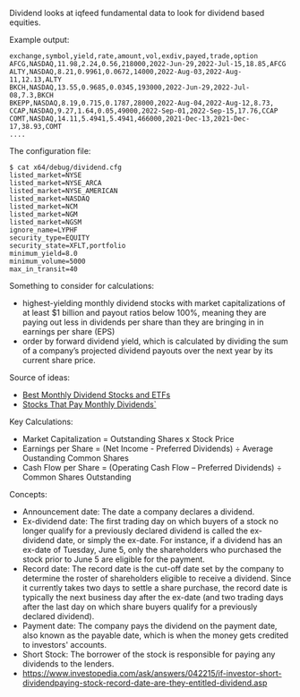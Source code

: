 Dividend looks at iqfeed fundamental data to look for dividend 
based equities.

Example output:

```
exchange,symbol,yield,rate,amount,vol,exdiv,payed,trade,option
AFCG,NASDAQ,11.98,2.24,0.56,218000,2022-Jun-29,2022-Jul-15,18.85,AFCG
ALTY,NASDAQ,8.21,0.9961,0.0672,14000,2022-Aug-03,2022-Aug-11,12.13,ALTY
BKCH,NASDAQ,13.55,0.9685,0.0345,193000,2022-Jun-29,2022-Jul-08,7.3,BKCH
BKEPP,NASDAQ,8.19,0.715,0.1787,28000,2022-Aug-04,2022-Aug-12,8.73,
CCAP,NASDAQ,9.27,1.64,0.05,49000,2022-Sep-01,2022-Sep-15,17.76,CCAP
COMT,NASDAQ,14.11,5.4941,5.4941,466000,2021-Dec-13,2021-Dec-17,38.93,COMT
....
```

The configuration file:

```
$ cat x64/debug/dividend.cfg
listed_market=NYSE
listed_market=NYSE_ARCA
listed_market=NYSE_AMERICAN
listed_market=NASDAQ
listed_market=NCM
listed_market=NGM
listed_market=NGSM
ignore_name=LYPHF
security_type=EQUITY
security_state=XFLT,portfolio
minimum_yield=8.0
minimum_volume=5000
max_in_transit=40
```

Something to consider for calculations:
* highest-yielding monthly dividend stocks with market capitalizations of at least $1 billion and payout ratios below 100%, meaning they are paying out less in dividends per share than they are bringing in in earnings per share (EPS)
* order by forward dividend yield, which is calculated by dividing the sum of a company’s projected dividend payouts over the next year by its current share price.

Source of ideas:
* [Best Monthly Dividend Stocks and ETFs](https://www.marketbeat.com/dividends/monthly-dividend-stocks/)
* [Stocks That Pay Monthly Dividends`](https://stockanalysis.com/list/monthly-dividend-stocks/)

Key Calculations:
* Market Capitalization = Outstanding Shares x Stock Price
* Earnings per Share = (Net Income - Preferred Dividends) ÷ Average Oustanding Common Shares
* Cash Flow per Share = (Operating Cash Flow – Preferred Dividends) ÷ Common Shares Outstanding

Concepts:
* Announcement date: The date a company declares a dividend.
* Ex-dividend date: The first trading day on which buyers of a stock no longer qualify for a previously declared dividend is called the ex-dividend date, or simply the ex-date. For instance, if a dividend has an ex-date of Tuesday, June 5, only the shareholders who purchased the stock prior to June 5 are eligible for the payment.
* Record date: The record date is the cut-off date set by the company to determine the roster of shareholders eligible to receive a dividend. Since it currently takes two days to settle a share purchase, the record date is typically the next business day after the ex-date (and two trading days after the last day on which share buyers qualify for a previously declared dividend).
* Payment date: The company pays the dividend on the payment date, also known as the payable date, which is when the money gets credited to investors' accounts.
* Short Stock: The borrower of the stock is responsible for paying any dividends to the lenders.
* https://www.investopedia.com/ask/answers/042215/if-investor-short-dividendpaying-stock-record-date-are-they-entitled-dividend.asp
